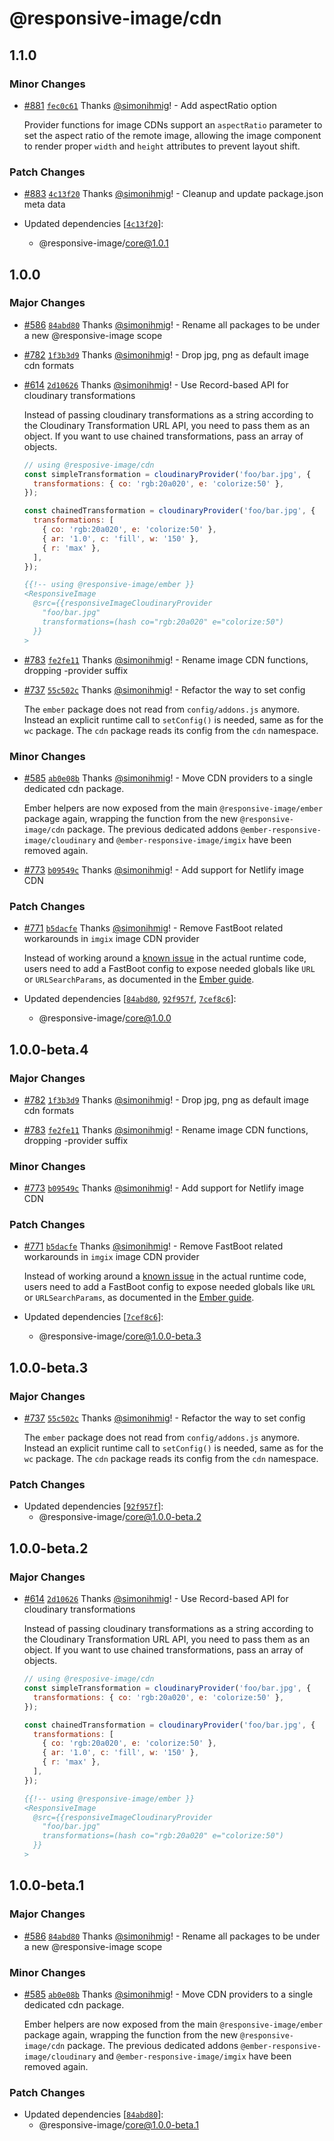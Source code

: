 # @responsive-image/cdn

## 1.1.0

### Minor Changes

- [#881](https://github.com/simonihmig/responsive-image/pull/881) [`fec0c61`](https://github.com/simonihmig/responsive-image/commit/fec0c61449a2b8568884612731dfb4c68acfbe20) Thanks [@simonihmig](https://github.com/simonihmig)! - Add aspectRatio option

  Provider functions for image CDNs support an `aspectRatio` parameter to set the aspect ratio of the remote image, allowing the image component to render proper `width` and `height` attributes to prevent layout shift.

### Patch Changes

- [#883](https://github.com/simonihmig/responsive-image/pull/883) [`4c13f20`](https://github.com/simonihmig/responsive-image/commit/4c13f20f912a5308a347695798a8bc0c7c4187a1) Thanks [@simonihmig](https://github.com/simonihmig)! - Cleanup and update package.json meta data

- Updated dependencies [[`4c13f20`](https://github.com/simonihmig/responsive-image/commit/4c13f20f912a5308a347695798a8bc0c7c4187a1)]:
  - @responsive-image/core@1.0.1

## 1.0.0

### Major Changes

- [#586](https://github.com/simonihmig/responsive-image/pull/586) [`84abd80`](https://github.com/simonihmig/responsive-image/commit/84abd808faa6a869207396dd1a64caa695155677) Thanks [@simonihmig](https://github.com/simonihmig)! - Rename all packages to be under a new @responsive-image scope

- [#782](https://github.com/simonihmig/responsive-image/pull/782) [`1f3b3d9`](https://github.com/simonihmig/responsive-image/commit/1f3b3d9f952047b5bd3e8a9b67598b50a8ea1a64) Thanks [@simonihmig](https://github.com/simonihmig)! - Drop jpg, png as default image cdn formats

- [#614](https://github.com/simonihmig/responsive-image/pull/614) [`2d10626`](https://github.com/simonihmig/responsive-image/commit/2d10626daca68fa97c6566bb5203e9861f1dadff) Thanks [@simonihmig](https://github.com/simonihmig)! - Use Record-based API for cloudinary transformations

  Instead of passing cloudinary transformations as a string according to the Cloudinary Transformation URL API, you need to pass them as an object. If you want to use chained transformations, pass an array of objects.

  ```js
  // using @resposive-image/cdn
  const simpleTransformation = cloudinaryProvider('foo/bar.jpg', {
    transformations: { co: 'rgb:20a020', e: 'colorize:50' },
  });

  const chainedTransformation = cloudinaryProvider('foo/bar.jpg', {
    transformations: [
      { co: 'rgb:20a020', e: 'colorize:50' },
      { ar: '1.0', c: 'fill', w: '150' },
      { r: 'max' },
    ],
  });
  ```

  ```hbs
  {{!-- using @responsive-image/ember }}
  <ResponsiveImage
    @src={{responsiveImageCloudinaryProvider
      "foo/bar.jpg"
      transformations=(hash co="rgb:20a020" e="colorize:50")
    }}
  >
  ```

- [#783](https://github.com/simonihmig/responsive-image/pull/783) [`fe2fe11`](https://github.com/simonihmig/responsive-image/commit/fe2fe11727685a6726034b00dc0cd108d1d54e3f) Thanks [@simonihmig](https://github.com/simonihmig)! - Rename image CDN functions, dropping -provider suffix

- [#737](https://github.com/simonihmig/responsive-image/pull/737) [`55c502c`](https://github.com/simonihmig/responsive-image/commit/55c502c7da6e0fe86e0ffb2c5ec2f3d39e82679d) Thanks [@simonihmig](https://github.com/simonihmig)! - Refactor the way to set config

  The `ember` package does not read from `config/addons.js` anymore. Instead an explicit runtime call to `setConfig()` is needed, same as for the `wc` package. The `cdn` package reads its config from the `cdn` namespace.

### Minor Changes

- [#585](https://github.com/simonihmig/responsive-image/pull/585) [`ab0e08b`](https://github.com/simonihmig/responsive-image/commit/ab0e08ba9731a5c58fe37d160cd01ad6138096cf) Thanks [@simonihmig](https://github.com/simonihmig)! - Move CDN providers to a single dedicated cdn package.

  Ember helpers are now exposed from the main `@responsive-image/ember` package again, wrapping the function from the new `@responsive-image/cdn` package.
  The previous dedicated addons `@ember-responsive-image/cloudinary` and `@ember-responsive-image/imgix` have been removed again.

- [#773](https://github.com/simonihmig/responsive-image/pull/773) [`b09549c`](https://github.com/simonihmig/responsive-image/commit/b09549cac9796bac0033ad5ff8e5f05e616989f3) Thanks [@simonihmig](https://github.com/simonihmig)! - Add support for Netlify image CDN

### Patch Changes

- [#771](https://github.com/simonihmig/responsive-image/pull/771) [`b5dacfe`](https://github.com/simonihmig/responsive-image/commit/b5dacfebb10224f60bc763105c0a212c313f67b9) Thanks [@simonihmig](https://github.com/simonihmig)! - Remove FastBoot related workarounds in `imgix` image CDN provider

  Instead of working around a [known issue](https://github.com/ember-fastboot/ember-cli-fastboot/issues/816) in the actual runtime code, users need to add a FastBoot config to expose needed globals like `URL` or `URLSearchParams`, as documented in the [Ember guide](https://responsive-image.dev/frameworks/ember#fastboot).

- Updated dependencies [[`84abd80`](https://github.com/simonihmig/responsive-image/commit/84abd808faa6a869207396dd1a64caa695155677), [`92f957f`](https://github.com/simonihmig/responsive-image/commit/92f957fcc18fa9485a3f9591b77ca61ff3dd48dc), [`7cef8c6`](https://github.com/simonihmig/responsive-image/commit/7cef8c6a743c9ce6fa3879378705437cff11a22c)]:
  - @responsive-image/core@1.0.0

## 1.0.0-beta.4

### Major Changes

- [#782](https://github.com/simonihmig/responsive-image/pull/782) [`1f3b3d9`](https://github.com/simonihmig/responsive-image/commit/1f3b3d9f952047b5bd3e8a9b67598b50a8ea1a64) Thanks [@simonihmig](https://github.com/simonihmig)! - Drop jpg, png as default image cdn formats

- [#783](https://github.com/simonihmig/responsive-image/pull/783) [`fe2fe11`](https://github.com/simonihmig/responsive-image/commit/fe2fe11727685a6726034b00dc0cd108d1d54e3f) Thanks [@simonihmig](https://github.com/simonihmig)! - Rename image CDN functions, dropping -provider suffix

### Minor Changes

- [#773](https://github.com/simonihmig/responsive-image/pull/773) [`b09549c`](https://github.com/simonihmig/responsive-image/commit/b09549cac9796bac0033ad5ff8e5f05e616989f3) Thanks [@simonihmig](https://github.com/simonihmig)! - Add support for Netlify image CDN

### Patch Changes

- [#771](https://github.com/simonihmig/responsive-image/pull/771) [`b5dacfe`](https://github.com/simonihmig/responsive-image/commit/b5dacfebb10224f60bc763105c0a212c313f67b9) Thanks [@simonihmig](https://github.com/simonihmig)! - Remove FastBoot related workarounds in `imgix` image CDN provider

  Instead of working around a [known issue](https://github.com/ember-fastboot/ember-cli-fastboot/issues/816) in the actual runtime code, users need to add a FastBoot config to expose needed globals like `URL` or `URLSearchParams`, as documented in the [Ember guide](https://responsive-image.dev/frameworks/ember#fastboot).

- Updated dependencies [[`7cef8c6`](https://github.com/simonihmig/responsive-image/commit/7cef8c6a743c9ce6fa3879378705437cff11a22c)]:
  - @responsive-image/core@1.0.0-beta.3

## 1.0.0-beta.3

### Major Changes

- [#737](https://github.com/simonihmig/responsive-image/pull/737) [`55c502c`](https://github.com/simonihmig/responsive-image/commit/55c502c7da6e0fe86e0ffb2c5ec2f3d39e82679d) Thanks [@simonihmig](https://github.com/simonihmig)! - Refactor the way to set config

  The `ember` package does not read from `config/addons.js` anymore. Instead an explicit runtime call to `setConfig()` is needed, same as for the `wc` package. The `cdn` package reads its config from the `cdn` namespace.

### Patch Changes

- Updated dependencies [[`92f957f`](https://github.com/simonihmig/responsive-image/commit/92f957fcc18fa9485a3f9591b77ca61ff3dd48dc)]:
  - @responsive-image/core@1.0.0-beta.2

## 1.0.0-beta.2

### Major Changes

- [#614](https://github.com/simonihmig/responsive-image/pull/614) [`2d10626`](https://github.com/simonihmig/responsive-image/commit/2d10626daca68fa97c6566bb5203e9861f1dadff) Thanks [@simonihmig](https://github.com/simonihmig)! - Use Record-based API for cloudinary transformations

  Instead of passing cloudinary transformations as a string according to the Cloudinary Transformation URL API, you need to pass them as an object. If you want to use chained transformations, pass an array of objects.

  ```js
  // using @resposive-image/cdn
  const simpleTransformation = cloudinaryProvider('foo/bar.jpg', {
    transformations: { co: 'rgb:20a020', e: 'colorize:50' },
  });

  const chainedTransformation = cloudinaryProvider('foo/bar.jpg', {
    transformations: [
      { co: 'rgb:20a020', e: 'colorize:50' },
      { ar: '1.0', c: 'fill', w: '150' },
      { r: 'max' },
    ],
  });
  ```

  ```hbs
  {{!-- using @responsive-image/ember }}
  <ResponsiveImage
    @src={{responsiveImageCloudinaryProvider
      "foo/bar.jpg"
      transformations=(hash co="rgb:20a020" e="colorize:50")
    }}
  >
  ```

## 1.0.0-beta.1

### Major Changes

- [#586](https://github.com/simonihmig/responsive-image/pull/586) [`84abd80`](https://github.com/simonihmig/responsive-image/commit/84abd808faa6a869207396dd1a64caa695155677) Thanks [@simonihmig](https://github.com/simonihmig)! - Rename all packages to be under a new @responsive-image scope

### Minor Changes

- [#585](https://github.com/simonihmig/responsive-image/pull/585) [`ab0e08b`](https://github.com/simonihmig/responsive-image/commit/ab0e08ba9731a5c58fe37d160cd01ad6138096cf) Thanks [@simonihmig](https://github.com/simonihmig)! - Move CDN providers to a single dedicated cdn package.

  Ember helpers are now exposed from the main `@responsive-image/ember` package again, wrapping the function from the new `@responsive-image/cdn` package.
  The previous dedicated addons `@ember-responsive-image/cloudinary` and `@ember-responsive-image/imgix` have been removed again.

### Patch Changes

- Updated dependencies [[`84abd80`](https://github.com/simonihmig/responsive-image/commit/84abd808faa6a869207396dd1a64caa695155677)]:
  - @responsive-image/core@1.0.0-beta.1
